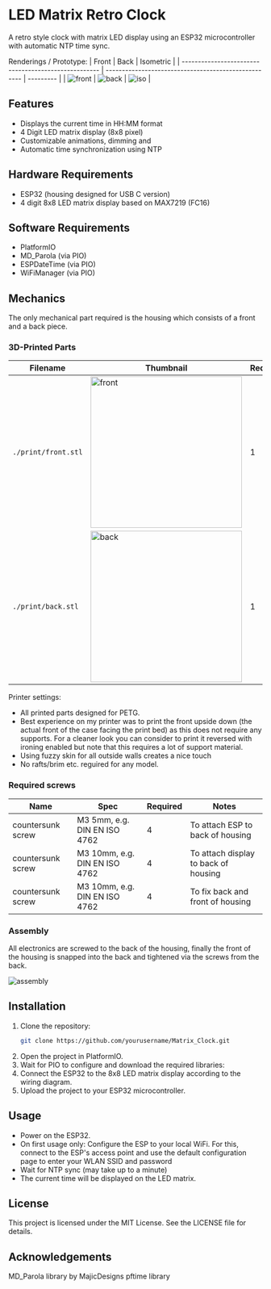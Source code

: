 # LED Matrix Retro Clock

A retro style clock with matrix LED display using an ESP32 microcontroller with automatic NTP time sync.

Renderings / Prototype:
| Front                                                | Back                                                 | Isometric |
| ---------------------------------------------------- | ---------------------------------------------------- | --------- |
| <img src="./print/rendering/fully_assembled_front.png" alt="front"/> | <img src="./print/rendering/fully_assembled_back.png" alt="back"/>   | <img src="./print/rendering/fully_assembled_iso.png" alt="iso"/> |


## Features

- Displays the current time in HH:MM format
- 4 Digit LED matrix display (8x8 pixel)
- Customizable animations, dimming and 
- Automatic time synchronization using NTP

## Hardware Requirements

- ESP32 (housing designed for USB C version)
- 4 digit 8x8 LED matrix display based on MAX7219 (FC16)

## Software Requirements

- PlatformIO
- MD_Parola (via PIO)
- ESPDateTime (via PIO) 
- WiFiManager (via PIO)

## Mechanics

The only mechanical part required is the housing which consists of a front and a back piece.

### 3D-Printed Parts

| Filename                     | Thumbnail                                                           | Required |
| ---------------------------- | --------------------------------------------------------------------| -------- |
| `./print/front.stl`          | <img src="./print/rendering/front.png" alt="front" width="300"/>    | 1        |
| `./print/back.stl`           | <img src="./print/rendering/back.png" alt="back" width="300"/>      | 1        |

Printer settings:
- All printed parts designed for PETG. 
- Best experience on my printer was to print the front upside down (the actual front of the case facing the print bed) as this does not require any supports. For a cleaner look you can consider to print it reversed with ironing enabled but note that this requires a lot of support material. 
- Using fuzzy skin for all outside walls creates a nice touch
- No rafts/brim etc. reguired for any model.

### Required screws

| Name              | Spec                          | Required | Notes |
| ----------------- | ----------------------------- | -------- | ------|
| countersunk screw | M3 5mm, e.g. DIN EN ISO 4762  | 4        | To attach ESP to back of housing |
| countersunk screw | M3 10mm, e.g. DIN EN ISO 4762 | 4        | To attach display to back of housing |
| countersunk screw | M3 10mm, e.g. DIN EN ISO 4762 | 4        | To fix back and front of housing |

### Assembly

All electronics are screwed to the back of the housing, finally the front of the housing is snapped into the back and tightened via the screws from the back.

![assembly](./print/rendering/assembly.gif)



## Installation

1. Clone the repository:
   ```sh
   git clone https://github.com/yourusername/Matrix_Clock.git
2. Open the project in PlatformIO.
3. Wait for PIO to configure and download the required libraries:
4. Connect the ESP32 to the 8x8 LED matrix display according to the wiring diagram.
5. Upload the project to your ESP32 microcontroller.

## Usage
- Power on the ESP32.
- On first usage only: Configure the ESP to your local WiFi. For this, connect to the ESP's access point and use the default configuration page to enter your WLAN SSID and password 
- Wait for NTP sync (may take up to a minute)
- The current time will be displayed on the LED matrix.

## License
This project is licensed under the MIT License. See the LICENSE file for details.

## Acknowledgements
MD_Parola library by MajicDesigns
pftime library
